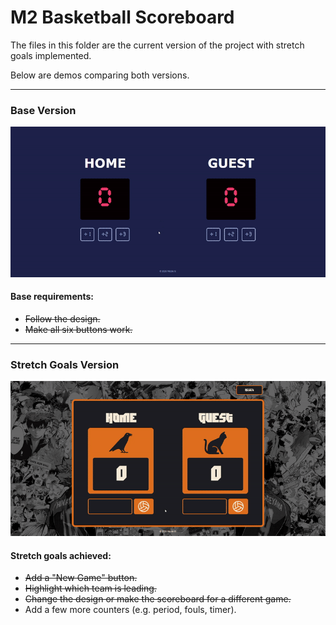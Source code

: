 # M2 Basketball Scoreboard
The files in this folder are the current version of the project with stretch goals implemented. 

Below are demos comparing both versions.

---

### Base Version
![Base Version](demos/base-ver.gif)

#### Base requirements:
- ~~Follow the design.~~
- ~~Make all six buttons work.~~

---

### Stretch Goals Version
![Stretch Goals Version](demos/stretch-goals-ver.gif)

#### Stretch goals achieved:
- ~~Add a "New Game" button.~~
- ~~Highlight which team is leading.~~
- ~~Change the design or make the scoreboard for a different game.~~
- Add a few more counters (e.g. period, fouls, timer).
